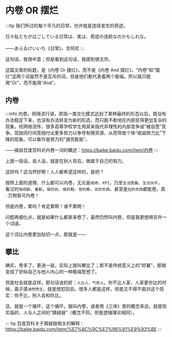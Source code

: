 # 内卷 OR 摆烂

:::tip
我们所过的每个平凡的日常，也许就是连续发生的奇迹。

日々私たちが过ごしている日常は、実は、奇迹の连続なのかもしれな。
<br /><br />
——あらゐけいいち《日常》，京阿尼
:::

这句话，我很中意；但是看到这句话，我感到很无奈。

这篇文章的标题，是《内卷 Or 摆烂》，而不是《内卷 And 摆烂》，“内卷”和“摆烂”这两个词虽然不是互斥的词，但是他们都代表着两个极端，所以我只能用“Or”，而不能用“And”。

## 内卷

:::info
内卷，网络流行语，原指一类文化模式达到了某种最终的形态以后，既没有办法稳定下来，也没有办法转变为新的形态，而只能不断地在内部变得更加复杂的现象。经网络流传，很多高等学校学生用其来指代非理性的内部竞争或“被自愿”竞争。现指同行间竞相付出更多努力以争夺有限资源，从而导致个体“收益努力比”下降的现象。可以看作是努力的“通货膨胀”。

——摘自百度百科对内卷一词的概述：https://baike.baidu.com/item/内卷
:::

上面一段话，说人话，就是在别人背后，做属于自己的努力。

这好吗？这当然好啊！人人都希望这样的，是吧？

按照上面的道理，什么都可以内卷，无论是`成绩`、`KPI`，乃至`生活质量`、`生活水平`，看过的`电视剧`、`番剧`，`穿的衣`、`穿的鞋`、`信的教`、`买的东西`、甚至是`拉的东西`都能卷。真 · 万物皆可内卷！

但是内卷，累吗？肯定累啊！谁不累啊！

问题再细化点，就是如果什么都拿来卷了，虽然仍然叫内卷，但是我更想用另外一个词语，

这个词比内卷更加贴切一点，那就是——

## 攀比

确实，卷多了，更进一层，实际上就叫攀比了；那不是传统意义上的“好赢”，那就变成了骄纵自己与他人内心的一种极端思想了。

但是社会就是这样。那句话说的好：`人比人，气死人`。你不比人家，人家更你比的时候，面子感`油然而生`，就是想怼回去。很多人都是这样，但是又不得不面对这个现实：你不比，别人会和你比。

这，就是一个循环，这个循环，就叫内卷，或者用《三体》里的概念来说，就是现实版的、人与人之间的“猜疑链”（概念不同，但是逻辑理论相同）。

::: tip
百度百科关于猜疑链相关的解释：https://baike.baidu.com/item/%E7%8C%9C%E7%96%91%E9%93%BE
:::

<GitTalk />
